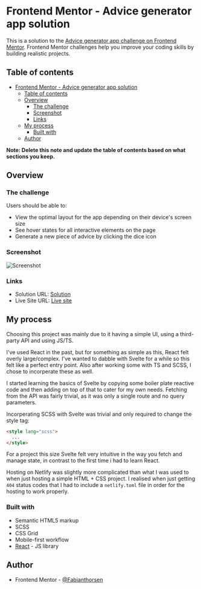 # Frontend Mentor - Advice generator app solution

This is a solution to the [Advice generator app challenge on Frontend Mentor](https://www.frontendmentor.io/challenges/advice-generator-app-QdUG-13db). Frontend Mentor challenges help you improve your coding skills by building realistic projects.

## Table of contents

- [Frontend Mentor - Advice generator app solution](#frontend-mentor---advice-generator-app-solution)
  - [Table of contents](#table-of-contents)
  - [Overview](#overview)
    - [The challenge](#the-challenge)
    - [Screenshot](#screenshot)
    - [Links](#links)
  - [My process](#my-process)
    - [Built with](#built-with)
  - [Author](#author)

**Note: Delete this note and update the table of contents based on what sections you keep.**

## Overview

### The challenge

Users should be able to:

- View the optimal layout for the app depending on their device's screen size
- See hover states for all interactive elements on the page
- Generate a new piece of advice by clicking the dice icon

### Screenshot

![Screenshot](https://pasteboard.co/UasOmOYmAyVU.png)

### Links

- Solution URL: [Solution](https://www.frontendmentor.io/solutions/advice-generator-app-aA2UGDtRaI)
- Live Site URL: [Live site](https://melodious-pudding-bec5d6.netlify.app/)

## My process

Choosing this project was mainly due to it having a simple UI, using a third-party API and using JS/TS.

I've used React in the past, but for something as simple as this, React felt overly large/complex. I've wanted to dabble with Svelte for a while so this felt like a perfect entry point. Also after working some with TS and SCSS, I chose to incorperate these as well.

I started learning the basics of Svelte by copying some boiler plate reactive code and then adding on top of that to cater for my own needs. Fetching from the API was fairly trivial, as it was only a single route and no query parameters.

Incorperating SCSS with Svelte was trivial and only required to change the style tag:

```html
<style lang="scss">
  ...
</style>
```

For a project this size Svelte felt very intuitive in the way you fetch and manage state, in contrast to the first time i had to learn React.

Hosting on Netlify was slightly more complicated than what I was used to when just hosting a simple HTML + CSS project. I realised when just getting `404` status codes that I had to include a `netlify.toml` file in order for the hosting to work properly.

### Built with

- Semantic HTML5 markup
- SCSS
- CSS Grid
- Mobile-first workflow
- [React](https://svelte.dev/) - JS library

## Author

- Frontend Mentor - [@Fabianthorsen](https://www.frontendmentor.io/profile/Fabianthorsen)
